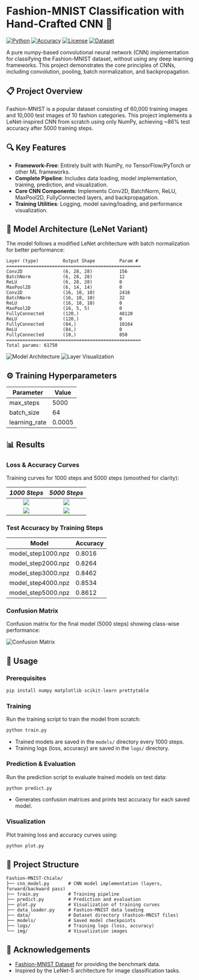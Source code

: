 # Fashion-MNIST Classification with Hand-Crafted CNN 🧠

[![Python](https://img.shields.io/badge/Python-3.8%2B-blue.svg)](https://www.python.org/) [![Accuracy](https://img.shields.io/badge/Max_Accuracy-86.12%25-brightgreen.svg)](#results) [![License](https://img.shields.io/badge/License-MIT-yellow.svg)](LICENSE) [![Dataset](https://img.shields.io/badge/Dataset-Fashion--MNIST-orange.svg)](https://github.com/zalandoresearch/fashion-mnist)

A pure numpy-based convolutional neural network (CNN) implementation for classifying the Fashion-MNIST dataset, without using any deep learning frameworks. This project demonstrates the core principles of CNNs, including convolution, pooling, batch normalization, and backpropagation.


## 📋 Project Overview
Fashion-MNIST is a popular dataset consisting of 60,000 training images and 10,000 test images of 10 fashion categories. This project implements a LeNet-inspired CNN from scratch using only NumPy, achieving ~86% test accuracy after 5000 training steps.


## 🔍 Key Features
- **Framework-Free**: Entirely built with NumPy, no TensorFlow/PyTorch or other ML frameworks.
- **Complete Pipeline**: Includes data loading, model implementation, training, prediction, and visualization.
- **Core CNN Components**: Implements Conv2D, BatchNorm, ReLU, MaxPool2D, FullyConnected layers, and backpropagation.
- **Training Utilities**: Logging, model saving/loading, and performance visualization.


## 🧱 Model Architecture (LeNet Variant)
The model follows a modified LeNet architecture with batch normalization for better performance:

```
Layer (type)         Output Shape         Param #
==================================================
Conv2D               (6, 28, 28)          156
BatchNorm            (6, 28, 28)          12
ReLU                 (6, 28, 28)          0
MaxPool2D            (6, 14, 14)          0
Conv2D               (16, 10, 10)         2416
BatchNorm            (16, 10, 10)         32
ReLU                 (16, 10, 10)         0
MaxPool2D            (16, 5, 5)           0
FullyConnected       (120,)               48120
ReLU                 (120,)               0
FullyConnected       (84,)                10164
ReLU                 (84,)                0
FullyConnected       (10,)                850
==================================================
Total params: 61750
```

![Model Architecture](https://cdn.jsdelivr.net/gh/Nuyoahwjl/Fashion-MNIST-Chiale/img/1.png)
![Layer Visualization](https://cdn.jsdelivr.net/gh/Nuyoahwjl/Fashion-MNIST-Chiale/img/2.png)


## ⚙️ Training Hyperparameters
| Parameter         | Value    |
|-------------------|----------|
| max_steps         | 5000     |
| batch_size        | 64       |
| learning_rate     | 0.0005   |


## 📊 Results

### Loss & Accuracy Curves
Training curves for 1000 steps and 5000 steps (smoothed for clarity):

| *1000 Steps*     | *5000 Steps*     |
|:----------------:|:----------------:|
| ![](https://cdn.jsdelivr.net/gh/Nuyoahwjl/Fashion-MNIST-Chiale/img/5.png) | ![](https://cdn.jsdelivr.net/gh/Nuyoahwjl/Fashion-MNIST-Chiale/img/3.png) |
| ![](https://cdn.jsdelivr.net/gh/Nuyoahwjl/Fashion-MNIST-Chiale/img/6.png) | ![](https://cdn.jsdelivr.net/gh/Nuyoahwjl/Fashion-MNIST-Chiale/img/4.png) |


### Test Accuracy by Training Steps
| Model               | Accuracy |
|---------------------|----------|
| model_step1000.npz  | 0.8016   |
| model_step2000.npz  | 0.8264   |
| model_step3000.npz  | 0.8462   |
| model_step4000.npz  | 0.8534   |
| model_step5000.npz  | 0.8612   |


### Confusion Matrix
Confusion matrix for the final model (5000 steps) showing class-wise performance:

![Confusion Matrix](https://cdn.jsdelivr.net/gh/Nuyoahwjl/Fashion-MNIST-Chiale/img/7.png)


## 🚀 Usage

### Prerequisites
```bash
pip install numpy matplotlib scikit-learn prettytable
```

### Training
Run the training script to train the model from scratch:
```bash
python train.py
```
- Trained models are saved in the `models/` directory every 1000 steps.
- Training logs (loss, accuracy) are saved in the `logs/` directory.


### Prediction & Evaluation
Run the prediction script to evaluate trained models on test data:
```bash
python predict.py
```
- Generates confusion matrices and prints test accuracy for each saved model.


### Visualization
Plot training loss and accuracy curves using:
```bash
python plot.py
```


## 📁 Project Structure
```
Fashion-MNIST-Chiale/
├── cnn_model.py       # CNN model implementation (layers, forward/backward pass)
├── train.py           # Training pipeline
├── predict.py         # Prediction and evaluation
├── plot.py            # Visualization of training curves
├── data_loader.py     # Fashion-MNIST data loading
├── data/              # Dataset directory (Fashion-MNIST files)
├── models/            # Saved model checkpoints
├── logs/              # Training logs (loss, accuracy)
└── img/               # Visualization images
```


## 🙌 Acknowledgements
- [Fashion-MNIST Dataset](https://github.com/zalandoresearch/fashion-mnist) for providing the benchmark data.
- Inspired by the LeNet-5 architecture for image classification tasks.
